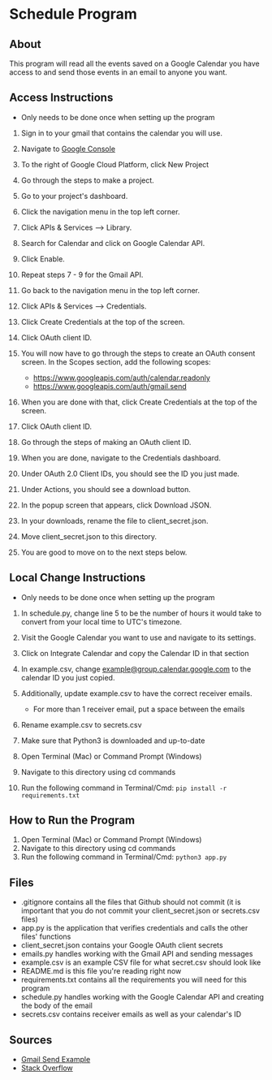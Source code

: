 # Schedule Program

## About
This program will read all the events saved on a Google Calendar you have access to and send those events in an email to anyone you want.

## Access Instructions
* Only needs to be done once when setting up the program

1. Sign in to your gmail that contains the calendar you will use.

2. Navigate to [Google Console](https://console.cloud.google.com)

3. To the right of Google Cloud Platform, click New Project

4. Go through the steps to make a project.

5. Go to your project's dashboard.

6. Click the navigation menu in the top left corner.

7. Click APIs & Services --> Library.

8. Search for Calendar and click on Google Calendar API.

9. Click Enable.

10. Repeat steps 7 - 9 for the Gmail API.

11. Go back to the navigation menu in the top left corner.

12. Click APIs & Services --> Credentials.

13. Click Create Credentials at the top of the screen.

14. Click OAuth client ID.

15. You will now have to go through the steps to create an OAuth consent screen. In the Scopes section, add the following scopes: 
    * https://www.googleapis.com/auth/calendar.readonly
    * https://www.googleapis.com/auth/gmail.send

16. When you are done with that, click Create Credentials at the top of the screen.

17. Click OAuth client ID.

18. Go through the steps of making an OAuth client ID.

19. When you are done, navigate to the Credentials dashboard.

20. Under OAuth 2.0 Client IDs, you should see the ID you just made.

21. Under Actions, you should see a download button.

22. In the popup screen that appears, click Download JSON.

23. In your downloads, rename the file to client_secret.json.

24. Move client_secret.json to this directory.

25. You are good to move on to the next steps below.


## Local Change Instructions
* Only needs to be done once when setting up the program

1. In schedule.py, change line 5 to be the number of hours it would take to convert from your local time to UTC's timezone.

2. Visit the Google Calendar you want to use and navigate to its settings.

3. Click on Integrate Calendar and copy the Calendar ID in that section

4. In example.csv, change example@group.calendar.google.com to the calendar ID you just copied.

5. Additionally, update example.csv to have the correct receiver emails. 
    * For more than 1 receiver email, put a space between the emails

6. Rename example.csv to secrets.csv

7. Make sure that Python3 is downloaded and up-to-date

8. Open Terminal (Mac) or Command Prompt (Windows)

9. Navigate to this directory using cd commands

10. Run the following command in Terminal/Cmd: ```pip install -r requirements.txt ```

## How to Run the Program
1. Open Terminal (Mac) or Command Prompt (Windows)
2. Navigate to this directory using cd commands
3. Run the following command in Terminal/Cmd: ```python3 app.py```

## Files
* .gitignore contains all the files that Github should not commit (it is important that you do not commit your client_secret.json or secrets.csv files)
* app.py is the application that verifies credentials and calls the other files' functions
* client_secret.json contains your Google OAuth client secrets
* emails.py handles working with the Gmail API and sending messages
* example.csv is an example CSV file for what secret.csv should look like
* README.md is this file you're reading right now
* requirements.txt contains all the requirements you will need for this program
* schedule.py handles working with the Google Calendar API and creating the body of the email
* secrets.csv contains receiver emails as well as your calendar's ID

## Sources
* [Gmail Send Example](https://stackoverflow.com/questions/37201250/sending-email-via-gmail-python
)
* [Stack Overflow](https://stackoverflow.com/)


